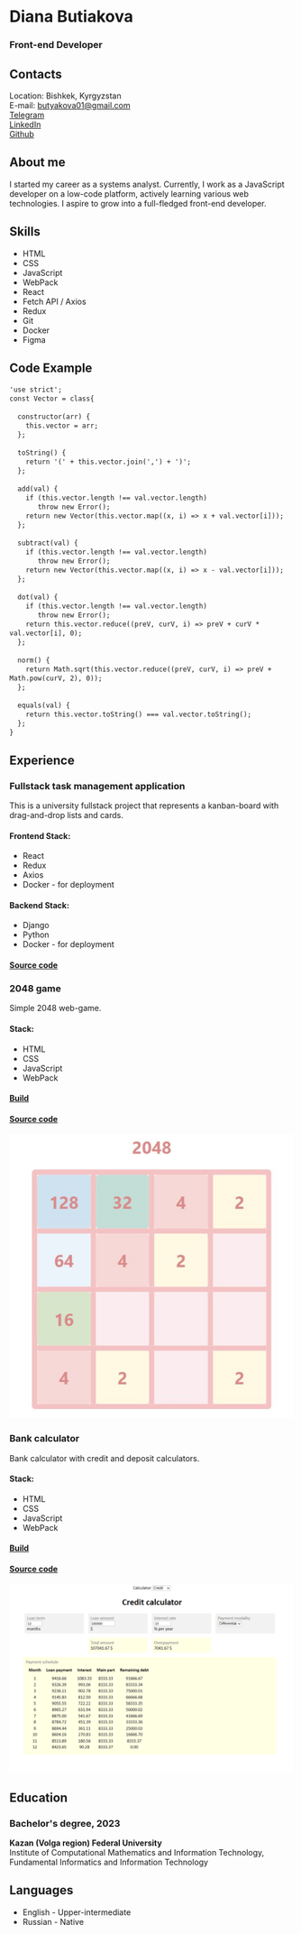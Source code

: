 # Diana Butiakova
### Front-end Developer

## Contacts
Location: Bishkek, Kyrgyzstan\
E-mail: butyakova01@gmail.com\
[Telegram](https://t.me/imbluedabudie)\
[LinkedIn](https://www.linkedin.com/in/diana-butyakova)\
[Github](https://github.com/djhsgfjk)


## About me 
I started my career as a systems analyst. Currently, I work as a JavaScript developer on a low-code platform, actively learning various web technologies. I aspire to grow into a full-fledged front-end developer.

## Skills 
- HTML
- CSS
- JavaScript
- WebPack
- React
- Fetch API / Axios
- Redux
- Git
- Docker
- Figma

## Code Example
```
'use strict';
const Vector = class{
  
  constructor(arr) {
    this.vector = arr;  
  };
  
  toString() {
    return '(' + this.vector.join(',') + ')';
  };
  
  add(val) {
    if (this.vector.length !== val.vector.length)
       throw new Error();
    return new Vector(this.vector.map((x, i) => x + val.vector[i]));
  };
  
  subtract(val) {
    if (this.vector.length !== val.vector.length)
       throw new Error();
    return new Vector(this.vector.map((x, i) => x - val.vector[i]));
  };
  
  dot(val) {
    if (this.vector.length !== val.vector.length)
       throw new Error();
    return this.vector.reduce((preV, curV, i) => preV + curV * val.vector[i], 0);
  };
  
  norm() {
    return Math.sqrt(this.vector.reduce((preV, curV, i) => preV + Math.pow(curV, 2), 0));
  };
  
  equals(val) {
    return this.vector.toString() === val.vector.toString();
  };
}
```

## Experience
### Fullstack task management application
This is a university fullstack project that represents a kanban-board with drag-and-drop lists and cards.

#### Frontend Stack:
- React
- Redux
- Axios
- Docker - for deployment

#### Backend Stack:
- Django
- Python
- Docker - for deployment

#### [Source code](github.com/djhsgfjk/task-manager-app)

### 2048 game
Simple 2048 web-game.

#### Stack:
- HTML
- CSS
- JavaScript
- WebPack

#### [Build](djhsgfjk.github.io/2048)
#### [Source code](github.com/djhsgfjk/2048/tree/main)

![2048 game](assets/2048.png)

### Bank calculator
Bank calculator with credit and deposit calculators.

#### Stack:
- HTML
- CSS
- JavaScript
- WebPack

#### [Build](djhsgfjk.github.io/bank-calculator)
#### [Source code](github.com/djhsgfjk/bank-calculator)

![Bank calculator](assets/credit-calculator.png)

## Education
### Bachelor's degree, 2023
__Kazan (Volga region) Federal University__\
Institute of Computational Mathematics and Information Technology,
Fundamental Informatics and Information Technology

## Languages
- English - Upper-intermediate
- Russian - Native